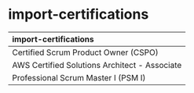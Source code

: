 # import-certifications

| import-certifications |
| :---- |
| Certified Scrum Product Owner (CSPO) | Scrum Alliance | Jan 2020 | Jan 2022 | 123456 |
| AWS Certified Solutions Architect - Associate | Amazon Web Services (AWS) | Mar 2019 |  | AWS-ASA-12345 |
| Professional Scrum Master I (PSM I) | Scrum.org | Jun 2018 |  | 987654 |